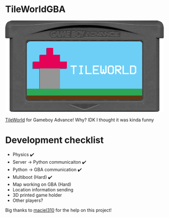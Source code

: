 # TileWorldGBA
![gamecart](https://github.com/Squaresweets/TileWorldGBA/blob/main/GameCart.png)

[TileWorld](https://tileworld.org) for Gameboy Advance! Why? IDK I thought it was kinda funny

# Development checklist
- Physics ✔️
- Server -> Python communicaiton ✔️
- Python -> GBA communication ✔️
- Multiboot (Hard) ✔️
- Map working on GBA (Hard)
- Location information sending
- 3D printed game holder
- Other players?

Big thanks to [maciel310](https://github.com/maciel310) for the help on this project!
